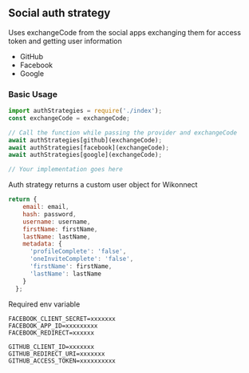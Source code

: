 ## Social auth strategy

Uses exchangeCode from the social apps exchanging them for access token and getting user information
* GitHub
* Facebook
* Google


### Basic Usage
```js
import authStrategies = require('./index');
const exchangeCode = exchangeCode;

// Call the function while passing the provider and exchangeCode
await authStrategies[github](exchangeCode);
await authStrategies[facebook](exchangeCode);
await authStrategies[google](exchangeCode);

// Your implementation goes here
```

Auth strategy returns a custom user object for Wikonnect
```js
return {
    email: email,
    hash: password,
    username: username,
    firstName: firstName,
    lastName: lastName,
    metadata: {
      'profileComplete': 'false',
      'oneInviteComplete': 'false',
      'firstName': firstName,
      'lastName': lastName
    }
  };
```

Required env variable
```
FACEBOOK_CLIENT_SECRET=xxxxxxx
FACEBOOK_APP_ID=xxxxxxxxx
FACEBOOK_REDIRECT=xxxxxx

GITHUB_CLIENT_ID=xxxxxxx
GITHUB_REDIRECT_URI=xxxxxxx
GITHUB_ACCESS_TOKEN=xxxxxxxxxx
```